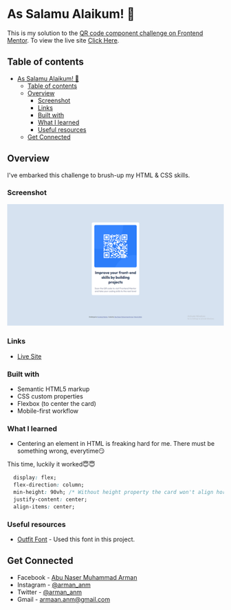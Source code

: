 # As Salamu Alaikum! 👋 

This is my solution to the [QR code component challenge on Frontend Mentor](https://www.frontendmentor.io/challenges/qr-code-component-iux_sIO_H). To view the live site [Click Here](https://arman-anm.github.io/qr-code-component-main/).

## Table of contents

- [As Salamu Alaikum! 👋](#as-salamu-alaikum-)
  - [Table of contents](#table-of-contents)
  - [Overview](#overview)
    - [Screenshot](#screenshot)
    - [Links](#links)
    - [Built with](#built-with)
    - [What I learned](#what-i-learned)
    - [Useful resources](#useful-resources)
  - [Get Connected](#get-connected)
## Overview
I've embarked this challenge to brush-up my HTML & CSS skills.

### Screenshot

![Screenshot of my finished product](./design/screenshot.png) 

### Links

-  [Live Site](https://arman-anm.github.io/qr-code-component-main/)
 
### Built with

- Semantic HTML5 markup
- CSS custom properties
- Flexbox (to center the card)
- Mobile-first workflow

### What I learned
- Centering an element in HTML is freaking hard for me. There must be something wrong, everytime😏

This time, luckily it worked😇😇

```css
  display: flex;
  flex-direction: column;
  min-height: 90vh; /* Without height property the card won't align horizontally */
  justify-content: center;
  align-items: center;
```

### Useful resources

- [Outfit Font](https://fonts.google.com/specimen/Outfit) - Used this font in this project.

## Get Connected 

- Facebook - [Abu Naser Muhammad Arman](https://www.facebook.com/armaan.anm)
- Instagram - [@arman_anm](https://www.instagram.com/arman_anm/)
- Twitter - [@arman_anm](https://twitter.com/arman_anm)
- Gmail - <armaan.anm@gmail.com>